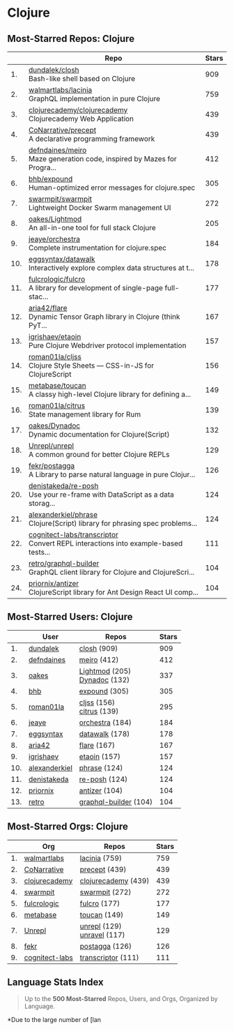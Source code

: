 # Clojure

## Most-Starred Repos: Clojure

| | Repo | Stars |
|---|---|---|
| 1. | [dundalek/closh](https://github.com/dundalek/closh) <br/>Bash-like shell based on Clojure | 909 |
| 2. | [walmartlabs/lacinia](https://github.com/walmartlabs/lacinia) <br/>GraphQL implementation in pure Clojure | 759 |
| 3. | [clojurecademy/clojurecademy](https://github.com/clojurecademy/clojurecademy) <br/>Clojurecademy Web Application | 439 |
| 4. | [CoNarrative/precept](https://github.com/CoNarrative/precept) <br/>A declarative programming framework | 439 |
| 5. | [defndaines/meiro](https://github.com/defndaines/meiro) <br/>Maze generation code, inspired by Mazes for Progra... | 412 |
| 6. | [bhb/expound](https://github.com/bhb/expound) <br/>Human-optimized error messages for clojure.spec | 305 |
| 7. | [swarmpit/swarmpit](https://github.com/swarmpit/swarmpit) <br/>Lightweight Docker Swarm management UI | 272 |
| 8. | [oakes/Lightmod](https://github.com/oakes/Lightmod) <br/>An all-in-one tool for full stack Clojure | 205 |
| 9. | [jeaye/orchestra](https://github.com/jeaye/orchestra) <br/>Complete instrumentation for clojure.spec | 184 |
| 10. | [eggsyntax/datawalk](https://github.com/eggsyntax/datawalk) <br/>Interactively explore complex data structures at t... | 178 |
| 11. | [fulcrologic/fulcro](https://github.com/fulcrologic/fulcro) <br/>A library for development of single-page full-stac... | 177 |
| 12. | [aria42/flare](https://github.com/aria42/flare) <br/>Dynamic Tensor Graph library in Clojure (think PyT... | 167 |
| 13. | [igrishaev/etaoin](https://github.com/igrishaev/etaoin) <br/>Pure Clojure Webdriver protocol implementation | 157 |
| 14. | [roman01la/cljss](https://github.com/roman01la/cljss) <br/>Clojure Style Sheets — CSS-in-JS for ClojureScript | 156 |
| 15. | [metabase/toucan](https://github.com/metabase/toucan) <br/>A classy high-level Clojure library for defining a... | 149 |
| 16. | [roman01la/citrus](https://github.com/roman01la/citrus) <br/>State management library for Rum | 139 |
| 17. | [oakes/Dynadoc](https://github.com/oakes/Dynadoc) <br/>Dynamic documentation for Clojure(Script) | 132 |
| 18. | [Unrepl/unrepl](https://github.com/Unrepl/unrepl) <br/>A common ground for better Clojure REPLs | 129 |
| 19. | [fekr/postagga](https://github.com/fekr/postagga) <br/>A Library to parse natural language in pure Clojur... | 126 |
| 20. | [denistakeda/re-posh](https://github.com/denistakeda/re-posh) <br/>Use your re-frame with DataScript as a data storag... | 124 |
| 21. | [alexanderkiel/phrase](https://github.com/alexanderkiel/phrase) <br/>Clojure(Script) library for phrasing spec problems... | 124 |
| 22. | [cognitect-labs/transcriptor](https://github.com/cognitect-labs/transcriptor) <br/>Convert REPL interactions into example-based tests... | 111 |
| 23. | [retro/graphql-builder](https://github.com/retro/graphql-builder) <br/>GraphQL client library for Clojure and ClojureScri... | 104 |
| 24. | [priornix/antizer](https://github.com/priornix/antizer) <br/>ClojureScript library for Ant Design React UI comp... | 104 |

## Most-Starred Users: Clojure

| | User | Repos | Stars |
|---|---|---|---|
| 1. | [dundalek](https://github.com/dundalek)  | [closh](https://github.com/dundalek/closh)  (909) <br/> | 909 |
| 2. | [defndaines](https://github.com/defndaines)  | [meiro](https://github.com/defndaines/meiro)  (412) <br/> | 412 |
| 3. | [oakes](https://github.com/oakes)  | [Lightmod](https://github.com/oakes/Lightmod)  (205) <br/>[Dynadoc](https://github.com/oakes/Dynadoc)  (132) <br/> | 337 |
| 4. | [bhb](https://github.com/bhb)  | [expound](https://github.com/bhb/expound)  (305) <br/> | 305 |
| 5. | [roman01la](https://github.com/roman01la)  | [cljss](https://github.com/roman01la/cljss)  (156) <br/>[citrus](https://github.com/roman01la/citrus)  (139) <br/> | 295 |
| 6. | [jeaye](https://github.com/jeaye)  | [orchestra](https://github.com/jeaye/orchestra)  (184) <br/> | 184 |
| 7. | [eggsyntax](https://github.com/eggsyntax)  | [datawalk](https://github.com/eggsyntax/datawalk)  (178) <br/> | 178 |
| 8. | [aria42](https://github.com/aria42)  | [flare](https://github.com/aria42/flare)  (167) <br/> | 167 |
| 9. | [igrishaev](https://github.com/igrishaev)  | [etaoin](https://github.com/igrishaev/etaoin)  (157) <br/> | 157 |
| 10. | [alexanderkiel](https://github.com/alexanderkiel)  | [phrase](https://github.com/alexanderkiel/phrase)  (124) <br/> | 124 |
| 11. | [denistakeda](https://github.com/denistakeda)  | [re-posh](https://github.com/denistakeda/re-posh)  (124) <br/> | 124 |
| 12. | [priornix](https://github.com/priornix)  | [antizer](https://github.com/priornix/antizer)  (104) <br/> | 104 |
| 13. | [retro](https://github.com/retro)  | [graphql-builder](https://github.com/retro/graphql-builder)  (104) <br/> | 104 |

## Most-Starred Orgs: Clojure

| | Org | Repos | Stars |
|---|---|---|---|
| 1. | [walmartlabs](https://github.com/walmartlabs)  | [lacinia](https://github.com/walmartlabs/lacinia)  (759) <br/> | 759 |
| 2. | [CoNarrative](https://github.com/CoNarrative)  | [precept](https://github.com/CoNarrative/precept)  (439) <br/> | 439 |
| 3. | [clojurecademy](https://github.com/clojurecademy)  | [clojurecademy](https://github.com/clojurecademy/clojurecademy)  (439) <br/> | 439 |
| 4. | [swarmpit](https://github.com/swarmpit)  | [swarmpit](https://github.com/swarmpit/swarmpit)  (272) <br/> | 272 |
| 5. | [fulcrologic](https://github.com/fulcrologic)  | [fulcro](https://github.com/fulcrologic/fulcro)  (177) <br/> | 177 |
| 6. | [metabase](https://github.com/metabase)  | [toucan](https://github.com/metabase/toucan)  (149) <br/> | 149 |
| 7. | [Unrepl](https://github.com/Unrepl)  | [unrepl](https://github.com/Unrepl/unrepl)  (129) <br/>[unravel](https://github.com/Unrepl/unravel)  (117) <br/> | 129 |
| 8. | [fekr](https://github.com/fekr)  | [postagga](https://github.com/fekr/postagga)  (126) <br/> | 126 |
| 9. | [cognitect-labs](https://github.com/cognitect-labs)  | [transcriptor](https://github.com/cognitect-labs/transcriptor)  (111) <br/> | 111 |

## Language Stats Index


>Up to the **500 Most-Starred** Repos, Users, and Orgs, Organized by Language.

*Due to the large number of [lan
